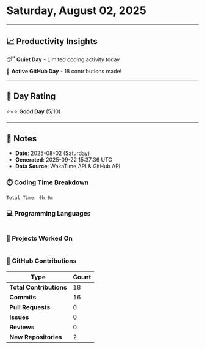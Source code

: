 # Saturday, August 02, 2025

---

## 📈 Productivity Insights

😴 **Quiet Day** - Limited coding activity today

🚀 **Active GitHub Day** - 18 contributions made!

---

## 🎯 Day Rating

⭐⭐⭐ **Good Day** (5/10)

---

## 📝 Notes

- **Date**: 2025-08-02 (Saturday)
- **Generated**: 2025-09-22 15:37:36 UTC
- **Data Source**: WakaTime API & GitHub API


### ⏱️ Coding Time Breakdown

```
Total Time: 0h 0m
```

### 💻 Programming Languages

```
```

### 📂 Projects Worked On

```
```


### 🐙 GitHub Contributions

| Type | Count |
|------|-------|
| **Total Contributions** | 18 |
| **Commits** | 16 |
| **Pull Requests** | 0 |
| **Issues** | 0 |
| **Reviews** | 0 |
| **New Repositories** | 2 |

